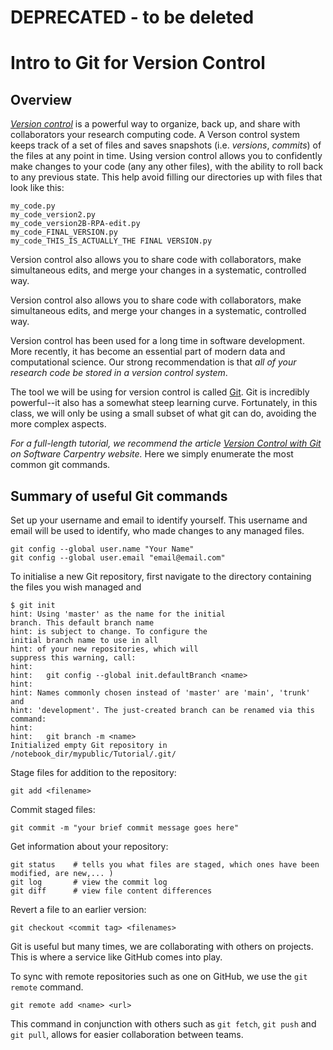 # DEPRECATED - to be deleted

# Intro to Git for Version Control

## Overview

[_Version control_](https://en.wikipedia.org/wiki/Version_control) is a powerful way to organize, back up,
and share with collaborators your research computing code.
A Verson control system keeps track of a set of files and saves snapshots (i.e. _versions_, _commits_) of 
the files at any point in time. Using version control allows you to confidently make changes to your code 
(any any other files), with the ability to roll back to any previous state. This help avoid filling our 
directories up with files that look like this:

    my_code.py
    my_code_version2.py
    my_code_version2B-RPA-edit.py
    my_code_FINAL_VERSION.py
    my_code_THIS_IS_ACTUALLY_THE FINAL VERSION.py

Version control also allows you to share code with collaborators, make simultaneous edits, and merge your 
changes in a systematic, controlled way.

Version control also allows you to share code with collaborators, make simultaneous edits, and merge your 
changes in a systematic, controlled way.

Version control has been used for a long time in software development.
More recently, it has become an essential part of modern data and computational science.
Our strong recommendation is that _all of your research code be stored in a version control system_.

The tool we will be using for version control is called [Git](https://git-scm.com).
Git is incredibly powerful--it also has a somewhat steep learning curve.
Fortunately, in this class, we will only be using a small subset of what git can do, avoiding the more 
complex aspects.

*For a full-length tutorial, we recommend the article [Version Control with Git](http://swcarpentry.github.io/git-novice/) 
on Software Carpentry website.*
Here we simply enumerate the most common git commands.

## Summary of useful Git commands

Set up your username and email to identify yourself.
This username and email will be used to identify,
who made changes to any managed files.

    git config --global user.name "Your Name"
    git config --global user.email "email@email.com"

To initialise a new Git repository, first navigate to the directory containing the files you wish managed and 

    $ git init
    hint: Using 'master' as the name for the initial
    branch. This default branch name
    hint: is subject to change. To configure the
    initial branch name to use in all
    hint: of your new repositories, which will
    suppress this warning, call:
    hint: 
    hint:   git config --global init.defaultBranch <name>
    hint: 
    hint: Names commonly chosen instead of 'master' are 'main', 'trunk' and
    hint: 'development'. The just-created branch can be renamed via this command:
    hint: 
    hint:   git branch -m <name>
    Initialized empty Git repository in /notebook_dir/mypublic/Tutorial/.git/      

Stage files for addition to the repository:

    git add <filename>

Commit staged files:


    git commit -m "your brief commit message goes here"

Get information about your repository:

    git status    # tells you what files are staged, which ones have been modified, are new,... )
    git log       # view the commit log
    git diff      # view file content differences


Revert a file to an earlier version:

    git checkout <commit tag> <filenames>


Git is useful but many times, we are collaborating with others on projects. This is where a service
like GitHub comes into play. 

To sync with remote repositories such as one on GitHub, we use the `git remote` command.

    git remote add <name> <url>

This command in conjunction with others such as `git fetch`, `git push` and `git pull`, allows for easier collaboration 
between teams. 











    